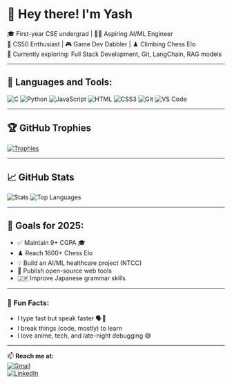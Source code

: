 

# 👋 Hey there! I'm Yash

🎓 First-year CSE undergrad | 👨‍💻 Aspiring AI/ML Engineer  
🔧 CS50 Enthusiast | 🎮 Game Dev Dabbler | ♟️ Climbing Chess Elo  
🌱 Currently exploring: Full Stack Development, Git, LangChain, RAG models

---

## 🧰 Languages and Tools:
![C](https://img.shields.io/badge/C-A8B9CC?style=flat-square&logo=c&logoColor=white)
![Python](https://img.shields.io/badge/Python-3776AB?style=flat-square&logo=python&logoColor=white)
![JavaScript](https://img.shields.io/badge/JavaScript-F7DF1E?style=flat-square&logo=javascript&logoColor=black)
![HTML](https://img.shields.io/badge/HTML5-E34F26?style=flat-square&logo=html5&logoColor=white)
![CSS3](https://img.shields.io/badge/CSS3-1572B6?style=flat-square&logo=css3&logoColor=white)
![Git](https://img.shields.io/badge/Git-F05032?style=flat-square&logo=git&logoColor=white)
![VS Code](https://img.shields.io/badge/VS_Code-007ACC?style=flat-square&logo=visual-studio-code&logoColor=white)

---

## 🏆 GitHub Trophies
[![Trophies](https://github-profile-trophy.vercel.app/?username=wolfenyash&theme=monokai&no-frame=true&column=7)](https://github.com/ryo-ma/github-profile-trophy)

---

## 📈 GitHub Stats
![Stats](https://github-readme-stats.vercel.app/api?username=wolfenyash&show_icons=true&theme=tokyonight&hide=issues)
![Top Languages](https://github-readme-stats.vercel.app/api/top-langs/?username=wolfenyash&layout=compact&theme=tokyonight)

---

## 📌 Goals for 2025:
- ✅ Maintain 9+ CGPA 🎓
- ♟️ Reach 1600+ Chess Elo
- 💡 Build an AI/ML healthcare project (NTCC)
- 🔗 Publish open-source web tools
- 🇯🇵 Improve Japanese grammar skills

---

### 🎯 Fun Facts:
- I type fast but speak faster 🗣️💨
- I break things (code, mostly) to learn
- I love anime, tech, and late-night debugging 😅

---

📫 **Reach me at:**  
[![Gmail](https://img.shields.io/badge/-Email-D14836?style=flat-square&logo=gmail&logoColor=white)](mailto:wolfenyash@gmail.com)  
[![LinkedIn](https://img.shields.io/badge/LinkedIn-blue?style=flat-square&logo=linkedin&logoColor=white)](http://www.linkedin.com/in/wolfenyash)
